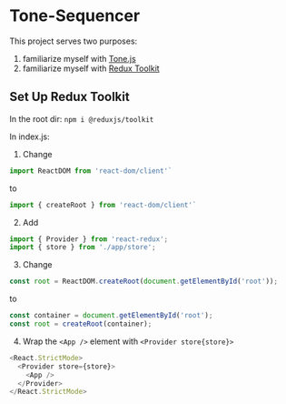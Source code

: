 # Tone-Sequencer

This project serves two purposes:
1. familiarize myself with [Tone.js](https://tonejs.github.io/)
2. familiarize myself with [Redux Toolkit](https://redux-toolkit.js.org/)

## Set Up Redux Toolkit

In the root dir:
`npm i @reduxjs/toolkit`

In index.js:
1. Change 
```javaScript
import ReactDOM from 'react-dom/client'`
```
  to 
```javaScript
import { createRoot } from 'react-dom/client'`
```

2. Add 
```javaScript
import { Provider } from 'react-redux';
import { store } from './app/store';
```

3. Change 
```javaScript
const root = ReactDOM.createRoot(document.getElementById('root'));
```
  to
```javaScript
const container = document.getElementById('root');
const root = createRoot(container);
```
4. Wrap the `<App />` element with `<Provider store{store}>`
```javaScript
<React.StrictMode>
  <Provider store={store}>
    <App />
  </Provider>
</React.StrictMode>
```












